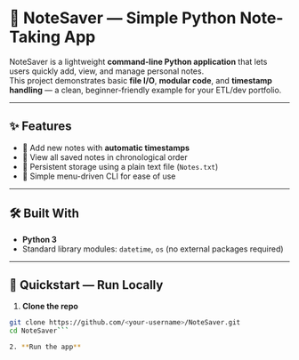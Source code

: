 # 📓 NoteSaver — Simple Python Note-Taking App

NoteSaver is a lightweight **command-line Python application** that lets users quickly add, view, and manage personal notes.  
This project demonstrates basic **file I/O**, **modular code**, and **timestamp handling** — a clean, beginner-friendly example for your ETL/dev portfolio.

---

## ✨ Features
- 📝 Add new notes with **automatic timestamps**  
- 📄 View all saved notes in chronological order  
- 💾 Persistent storage using a plain text file (`Notes.txt`)  
- 🎯 Simple menu-driven CLI for ease of use

---

## 🛠️ Built With
- **Python 3**  
- Standard library modules: `datetime`, `os` (no external packages required)

---

## 🚀 Quickstart — Run Locally

1. **Clone the repo**
```bash
git clone https://github.com/<your-username>/NoteSaver.git
cd NoteSaver```

2. **Run the app**

